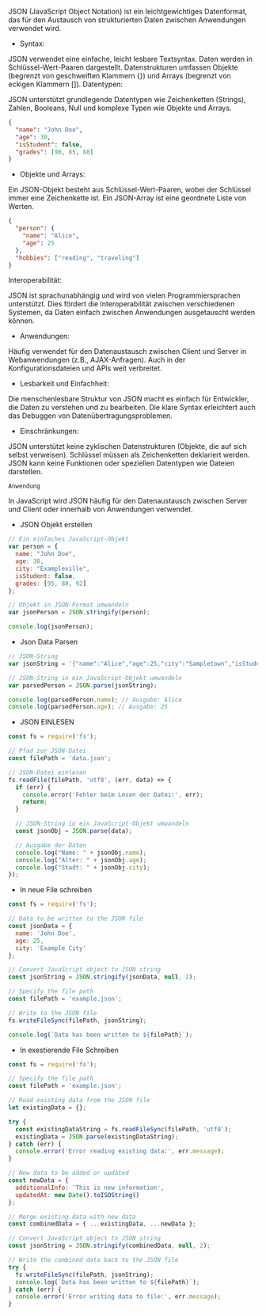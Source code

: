 JSON (JavaScript Object Notation) ist ein leichtgewichtiges Datenformat, 
das für den Austausch von strukturierten Daten zwischen Anwendungen verwendet wird. 

* Syntax:

JSON verwendet eine einfache, leicht lesbare Textsyntax.
Daten werden in Schlüssel-Wert-Paaren dargestellt.
Datenstrukturen umfassen Objekte (begrenzt von geschweiften Klammern {}) 
und Arrays (begrenzt von eckigen Klammern []).
Datentypen:

JSON unterstützt grundlegende Datentypen wie Zeichenketten (Strings), 
Zahlen, Booleans, Null und komplexe Typen wie Objekte und Arrays.

```json
{
  "name": "John Doe",
  "age": 30,
  "isStudent": false,
  "grades": [90, 85, 88]
}

```

* Objekte und Arrays:

Ein JSON-Objekt besteht aus Schlüssel-Wert-Paaren, wobei der Schlüssel immer eine Zeichenkette ist.
Ein JSON-Array ist eine geordnete Liste von Werten.
```json
{
  "person": {
    "name": "Alice",
    "age": 25
  },
  "hobbies": ["reading", "traveling"]
}
```
Interoperabilität:

JSON ist sprachunabhängig und wird von vielen Programmiersprachen unterstützt.
Dies fördert die Interoperabilität zwischen verschiedenen Systemen, da Daten einfach 
zwischen Anwendungen ausgetauscht werden können.

* Anwendungen:

Häufig verwendet für den Datenaustausch zwischen Client und Server in Webanwendungen
(z.B., AJAX-Anfragen).
Auch in der Konfigurationsdateien und APIs weit verbreitet.

* Lesbarkeit und Einfachheit:

Die menschenlesbare Struktur von JSON macht es einfach für Entwickler, 
die Daten zu verstehen und zu bearbeiten.
Die klare Syntax erleichtert auch das Debuggen von Datenübertragungsproblemen.

* Einschränkungen:

JSON unterstützt keine zyklischen Datenstrukturen (Objekte, die auf sich selbst verweisen).
Schlüssel müssen als Zeichenketten deklariert werden.
JSON kann keine Funktionen oder speziellen Datentypen wie Dateien darstellen.


`Anwendung`

In JavaScript wird JSON häufig für den Datenaustausch zwischen
Server und Client oder innerhalb von Anwendungen verwendet.

* JSON Objekt erstellen

```js
// Ein einfaches JavaScript-Objekt
var person = {
  name: "John Doe",
  age: 30,
  city: "Exampleville",
  isStudent: false,
  grades: [95, 88, 92]
};

// Objekt in JSON-Format umwandeln
var jsonPerson = JSON.stringify(person);

console.log(jsonPerson);

```
* Json Data Parsen
```js
// JSON-String
var jsonString = '{"name":"Alice","age":25,"city":"Sampletown","isStudent":true,"grades":[85,90,88]}';

// JSON-String in ein JavaScript-Objekt umwandeln
var parsedPerson = JSON.parse(jsonString);

console.log(parsedPerson.name); // Ausgabe: Alice
console.log(parsedPerson.age); // Ausgabe: 25

```

* JSON EINLESEN

```js
const fs = require('fs');

// Pfad zur JSON-Datei
const filePath = 'data.json';

// JSON-Datei einlesen
fs.readFile(filePath, 'utf8', (err, data) => {
  if (err) {
    console.error('Fehler beim Lesen der Datei:', err);
    return;
  }

  // JSON-String in ein JavaScript-Objekt umwandeln
  const jsonObj = JSON.parse(data);

  // Ausgabe der Daten
  console.log("Name: " + jsonObj.name);
  console.log("Alter: " + jsonObj.age);
  console.log("Stadt: " + jsonObj.city);
});

```

* In neue File schreiben


```js
const fs = require('fs');

// Data to be written to the JSON file
const jsonData = {
  name: 'John Doe',
  age: 25,
  city: 'Example City'
};

// Convert JavaScript object to JSON string
const jsonString = JSON.stringify(jsonData, null, 2);

// Specify the file path
const filePath = 'example.json';

// Write to the JSON file
fs.writeFileSync(filePath, jsonString);

console.log(`Data has been written to ${filePath}`);

```

* In exestierende File Schreiben

```js
const fs = require('fs');

// Specify the file path
const filePath = 'example.json';

// Read existing data from the JSON file
let existingData = {};

try {
  const existingDataString = fs.readFileSync(filePath, 'utf8');
  existingData = JSON.parse(existingDataString);
} catch (err) {
  console.error('Error reading existing data:', err.message);
}

// New data to be added or updated
const newData = {
  additionalInfo: 'This is new information',
  updatedAt: new Date().toISOString()
};

// Merge existing data with new data
const combinedData = { ...existingData, ...newData };

// Convert JavaScript object to JSON string
const jsonString = JSON.stringify(combinedData, null, 2);

// Write the combined data back to the JSON file
try {
  fs.writeFileSync(filePath, jsonString);
  console.log(`Data has been written to ${filePath}`);
} catch (err) {
  console.error('Error writing data to file:', err.message);
}

```
